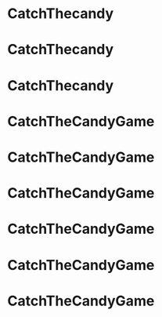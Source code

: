 # CatchThecandy
# CatchThecandy
# CatchThecandy
# CatchTheCandyGame
# CatchTheCandyGame
# CatchTheCandyGame
# CatchTheCandyGame
# CatchTheCandyGame
# CatchTheCandyGame
